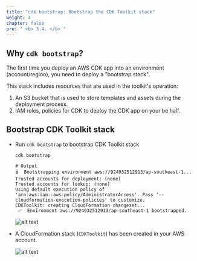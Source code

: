 ```yaml
---
title: "cdk bootstrap: Bootstrap the CDK Toolkit stack"
weight: 4
chapter: false
pre: " <b> 3.4. </b> "
---
```


## Why `cdk bootstrap`?

The first time you deploy an AWS CDK app into an environment (account/region), you need to deploy a "bootstrap stack".

This stack includes resources that are used in the toolkit's operation:

1. An S3 bucket that is used to store templates and assets during the deployment process.
2. IAM roles, policies for CDK to deploy the CDK app on your be half.

## Bootstrap CDK Toolkit stack

- Run `cdk bootstrap` to bootstrap CDK Toolkit stack

  ```shell
  cdk bootstrap
  ```

  ```shell
  # Output
  ⏳  Bootstrapping environment aws://924932512913/ap-southeast-1...
  Trusted accounts for deployment: (none)
  Trusted accounts for lookup: (none)
  Using default execution policy of 'arn:aws:iam::aws:policy/AdministratorAccess'. Pass '--cloudformation-execution-policies' to customize.
  CDKToolkit: creating CloudFormation changeset...
   ✅  Environment aws://924932512913/ap-southeast-1 bootstrapped.
  ```

  ![alt text](/images/workshop-4/cdk--boostrap.png)

- A CloudFormation stack (`CDKToolkit`) has been created in your AWS account.

  ![alt text](/images/workshop-4/cdk--bootstrap--cfn-stack.png)
